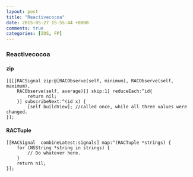 ```yaml
---
layout: post
title: "Reactivecocoa"
date: 2015-05-27 15:55:44 +0800
comments: true
categories: [IOS, FP]
---
```

### Reactivecocoa
#### zip
    [[[[RACSignal zip:@[RACObserve(self, minimum), RACObserve(self, maximum),
        RACObserve(self, average)]] skip:1] reduceEach:^id{
            return nil;
        }] subscribeNext:^(id x) {
            [self buildView]; //called once, while all three values were changed.
    }];

#### RACTuple
    [[RACSignal  combineLatest:signals] map:^(RACTuple *strings) {
        for (NSString *string in strings) {
            // Do whatever here.
        }
        return nil;
    }];